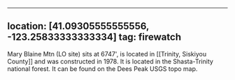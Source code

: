 
---
location: [41.09305555555556, -123.25833333333334]
tag: firewatch
---

Mary Blaine Mtn (LO site) sits at 6747', is located in [[Trinity, Siskiyou County]] and was constructed in 1978. It is located in the Shasta-Trinity national forest. It can be found on the Dees Peak USGS topo map.
